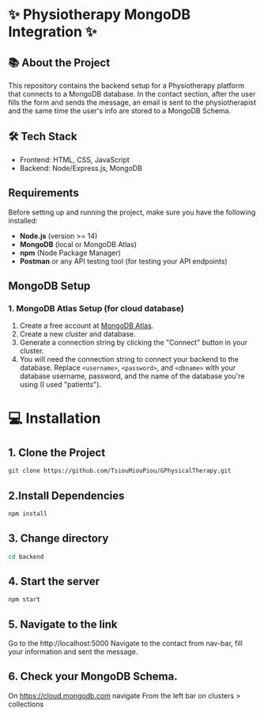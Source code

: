 # ✨ Physiotherapy MongoDB Integration ✨

## 📚 About the Project

This repository contains the backend setup for a Physiotherapy platform that connects to a MongoDB database. In the contact section, after the user fills the form and sends the message, an email is sent to the physiotherapist and the same time the user's info are stored to a MongoDB Schema. 

## 🛠️ Tech Stack
* Frontend: HTML, CSS, JavaScript
* Backend: Node/Express.js, MongoDB

## Requirements

Before setting up and running the project, make sure you have the following installed:

- **Node.js** (version >= 14)
- **MongoDB** (local or MongoDB Atlas)
- **npm** (Node Package Manager)
- **Postman** or any API testing tool (for testing your API endpoints)

## MongoDB Setup

### 1. **MongoDB Atlas Setup** (for cloud database)
1. Create a free account at [MongoDB Atlas](https://cloud.mongodb.com/).
2. Create a new cluster and database.
3. Generate a connection string by clicking the "Connect" button in your cluster.
4. You will need the connection string to connect your backend to the database. Replace `<username>`, `<password>`, and `<dbname>` with your database username, password, and the name of the database you're using (I used "patients").

# 💻 Installation 

## 1. Clone the Project

```bash
git clone https://github.com/TsiouMiouPiou/GPhysicalTherapy.git
```
## 2.Install Dependencies

```bash
npm install
```

## 3. Change directory

```bash
cd backend
```

## 4. Start the server

```bash
npm start
```

## 5. Navigate to the link 
Go to the http://localhost:5000
Navigate to the contact from nav-bar, fill your information and sent the message.

## 6. Check your MongoDB Schema.
On https://cloud.mongodb.com navigate From the left bar on clusters > collections

